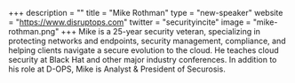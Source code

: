 +++
description = ""
title = "Mike Rothman"
type = "new-speaker"
website = "https://www.disruptops.com"
twitter = "securityincite"
image = "mike-rothman.png"
+++
Mike is a 25-year security veteran, specializing in protecting networks and endpoints, security management, compliance, and helping clients navigate a secure evolution to the cloud. He teaches cloud security at Black Hat and other major industry conferences. In addition to his role at D-OPS, Mike is Analyst & President of Securosis.